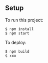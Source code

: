 ## Setup

To run this project:

```
$ npm install
$ npm start
```

To deploy:

```
$ npm build
$ xxx
```

